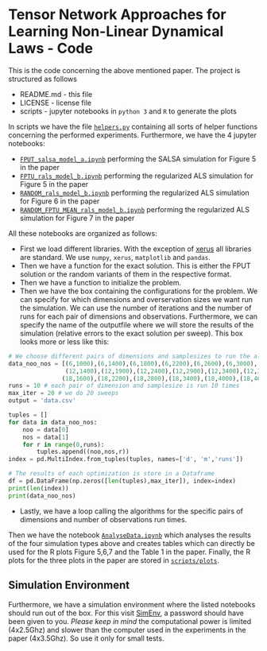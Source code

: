 # Tensor Network Approaches for Learning Non-Linear Dynamical Laws - Code
This is the code concerning the above mentioned paper.
The project is structured as follows
- README.md - this file
- LICENSE   - license file
- scripts   - jupyter notebooks in ```python 3``` and ```R``` to generate the plots

In scripts we have the file [```helpers.py```](https://github.com/anonymous-paper-2020/systemrecovery/blob/master/scripts/helpers.py) containing all sorts of helper functions concerning the performed experiments. Furthermore, we have the 4 jupyter notebooks:
- [```FPUT_salsa_model_a.ipynb```](https://github.com/anonymous-paper-2020/systemrecovery/blob/master/scripts/FPUT_salsa_model_a.ipynb) performing the SALSA simulation for Figure 5 in the paper
- [```FPTU_rals_model_b.ipynb```](https://github.com/anonymous-paper-2020/systemrecovery/blob/master/scripts/FPTU_rals_model_b.ipynb) performing the regularized ALS simulation for Figure 5 in the paper
- [```RANDOM_rals_model_b.ipynb```](https://github.com/anonymous-paper-2020/systemrecovery/blob/master/scripts/RANDOM_rals_model_b.ipynb) performing the regularized ALS simulation for Figure 6 in the paper
- [```RANDOM_FPTU_MEAN_rals_model_b.ipynb```](https://github.com/anonymous-paper-2020/systemrecovery/blob/master/scripts/RANDOM_FPTU_MEAN_rals_model_b.ipynb) performing the regularized ALS simulation for Figure 7 in the paper

All these notebooks are organized as follows:
- First we load different libraries.  With the exception of [xerus](https://libxerus.org) all libraries are standard. We use ```numpy```, ```xerus```, ```matplotlib``` and ```pandas```.
- Then we have a function for the exact solution. This is either the FPUT solution or the random variants of them in the respective format.
- Then we have a function to initialize the problem.
- Then we have the box containing  the configurations for the problem. We can specify for which dimensions and overservation sizes we want run the simulation. We can use the number of iterations and the number of runs for each pair of dimensions and observations. Furthermore, we can specify the name of the outputfile where we will store the results of the simulation (relative errors to the exact solution per sweep). This box looks more or less like this:
```python
# We choose different pairs of dimensions and samplesizes to run the algoirthm for.
data_noo_nos = [(6,1000),(6,1400),(6,1800),(6,2200),(6,2600),(6,3000),(6,3400),(6,3800),\
                (12,1400),(12,1900),(12,2400),(12,2900),(12,3400),(12,3900),(12,4400),(12,4900),\
               (18,1600),(18,2200),(18,2800),(18,3400),(18,4000),(18,4600),(18,5200),(18,5800)]
runs = 10 # each pair of dimension and samplesize is run 10 times
max_iter = 20 # we do 20 sweeps
output = 'data.csv'

tuples = []
for data in data_noo_nos:
    noo = data[0]
    nos = data[1] 
    for r in range(0,runs):
        tuples.append((noo,nos,r))
index = pd.MultiIndex.from_tuples(tuples, names=['d', 'm','runs'])           

# The results of each optimization is store in a Dataframe
df = pd.DataFrame(np.zeros([len(tuples),max_iter]), index=index) 
print(len(index))
print(data_noo_nos)
```
- Lastly, we have a loop calling the algorithms for the specific pairs of dimensions and number of observations run times.

Then we have the notebook [```AnalyseData.ipynb```](https://github.com/anonymous-paper-2020/systemrecovery/blob/master/scripts/AnalyseData.ipynb) which analyses the results of the four simulation types above and creates tables which can directly be used for the R plots Figure 5,6,7 and the Table 1 in the paper. Finally, the R plots for the three plots in the paper are stored in [```scripts/plots```](https://github.com/anonymous-paper-2020/systemrecovery/tree/master/scripts/plots).


## Simulation Environment
Furthermore, we have a simulation environment where the listed notebooks should run out of the box. For this visit [SimEnv](https://anonymous.rotekekse.de), a password should have been given to you. *Please keep in mind* the computational power is limited (4x2.5Ghz) and slower than the computer used in the experiments in the paper (4x3.5Ghz). So use it only for small tests.
